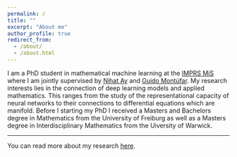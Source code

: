 ```yaml
---
permalink: /
title: ""
excerpt: "About me"
author_profile: true
redirect_from: 
  - /about/
  - /about.html
---
```


I am a PhD student in mathematical machine learning at the [IMPRS MiS](https://www.imprs-mis.mpg.de/) where I am jointly supervised by [Nihat Ay](https://www.mis.mpg.de/ay/homepages/nay/) and [Guido Mont&uacute;far](https://www.math.ucla.edu/~montufar/). My research interests lies in the connection of deep learning models and applied mathematics. This ranges from the study of the representational capacity of neural networks to their connections to differential equations which are manifold. Before I starting  my PhD I received a Masters and Bachelors degree in Mathematics from the University of Freiburg as well as a Masters degree in Interdisciplinary Mathematics from the  Uiversity of Warwick. 

---
You can read more about my research [here](https://muellerjohannes.github.io/publications/).
